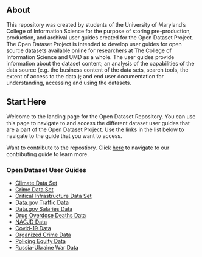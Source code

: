 ## About
This repository was created by students of the University of Maryland’s College of Information Science for the purpose of storing pre-production, production, and archival user guides created for the Open Dataset Project. The Open Dataset Project is intended to develop user guides for open source datasets available online for researchers at The College of Information Science and UMD as a whole. The user guides provide information about the dataset content; an analysis of the capabilities of the data source (e.g. the business content of the data sets, search tools, the extent of access to the data.); and end user documentation for understanding, accessing and using the datasets. 

## Start Here
Welcome to the landing page for the Open Dataset Repository. You can use this page to navigate to and access the different dataset user guides that are a part of the Open Dataset Project. Use the links in the list below to navigate to the guide that you want to access. 

Want to contribute to the repostiory. Click [here](./docs/contributing.md) to navigate to our contributing guide to learn more.

### Open Dataset User Guides
- [Climate Data Set](./Current%20User%20Guides/ClimateData_v2.0.pdf)
- [Crime Data Set](./Current%20User%20Guides/CrimeData_v2.0.pdf)
- [Critical Infrastructure Data Set](./Current%20User%20Guides/CriticalInfrastructure_v2.0.pdf)
- [Data.gov Traffic Data](./Current%20User%20Guides/DATA.GOV%20INSTRUCTIONAL%20USER%20GUIDE.pdf)
- [Data.gov Salaries Data](./Current%20User%20Guides/Data.gov%20salaries%20user%20guide.pdf)
- [Drug Overdose Deaths Data](./Current%20User%20Guides/Data.gov%20salaries%20user%20guide.pdf)
- [NACJD Data](./Current%20User%20Guides/NACJD%20User%20Guide.pdf)
- [Covid-19 Data](./Current%20User%20Guides/Official%20Covid-19%20Dataset%20Guide.pdf)
- [Organized Crime Data](./Current%20User%20Guides/OrganizedCrimeAndCorruption_v2.0.pdf)
- [Policing Equity Data](./Current%20User%20Guides/Policing%20Equity%20Data%20User%20Guide.pdf)
- [Russia-Ukraine War Data](./Current%20User%20Guides/The%20Russia-Ukraine%20War.pdf)